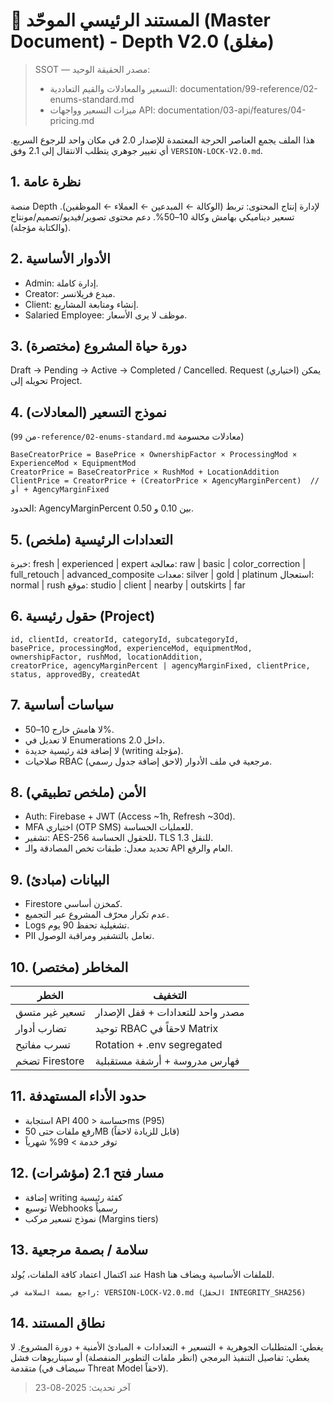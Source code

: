 # 📘 المستند الرئيسي الموحّد (Master Document) - Depth V2.0 (مغلق)

> SSOT — مصدر الحقيقة الوحيد:
> - التسعير والمعادلات والقيم التعاددية: documentation/99-reference/02-enums-standard.md
> - ميزات التسعير وواجهات API: documentation/03-api/features/04-pricing.md

هذا الملف يجمع العناصر الحرجة المعتمدة للإصدار 2.0 في مكان واحد للرجوع السريع. أي تغيير جوهري يتطلب الانتقال إلى 2.1 وفق `VERSION-LOCK-V2.0.md`.

## 1. نظرة عامة
منصة Depth لإدارة إنتاج المحتوى: تربط (الوكالة ← المبدعين ← العملاء ← الموظفين). تسعير ديناميكي بهامش وكالة 10–50%. دعم محتوى تصوير/فيديو/تصميم/مونتاج (والكتابة مؤجلة).

## 2. الأدوار الأساسية
- Admin: إدارة كاملة.
- Creator: مبدع فريلانسر.
- Client: إنشاء ومتابعة المشاريع.
- Salaried Employee: موظف لا يرى الأسعار.

## 3. دورة حياة المشروع (مختصرة)
Draft → Pending → Active → Completed / Cancelled.
Request (اختياري) يمكن تحويله إلى Project.

## 4. نموذج التسعير (المعادلات)
(من `99-reference/02-enums-standard.md` معادلات محسومة)
```
BaseCreatorPrice = BasePrice × OwnershipFactor × ProcessingMod × ExperienceMod × EquipmentMod
CreatorPrice = BaseCreatorPrice × RushMod + LocationAddition
ClientPrice = CreatorPrice + (CreatorPrice × AgencyMarginPercent)  // أو + AgencyMarginFixed
```
الحدود: AgencyMarginPercent بين 0.10 و 0.50.

## 5. التعدادات الرئيسية (ملخص)
خبرة: fresh | experienced | expert
معالجة: raw | basic | color_correction | full_retouch | advanced_composite
معدات: silver | gold | platinum
استعجال: normal | rush
موقع: studio | client | nearby | outskirts | far

## 6. حقول رئيسية (Project)
```
id, clientId, creatorId, categoryId, subcategoryId,
basePrice, processingMod, experienceMod, equipmentMod,
ownershipFactor, rushMod, locationAddition,
creatorPrice, agencyMarginPercent | agencyMarginFixed, clientPrice,
status, approvedBy, createdAt
```

## 7. سياسات أساسية
- لا هامش خارج 10–50%.
- لا تعديل في Enumerations داخل 2.0.
- لا إضافة فئة رئيسية جديدة (writing مؤجلة).
- صلاحيات RBAC مرجعية في ملف الأدوار (لاحق إضافة جدول رسمي).

## 8. الأمن (ملخص تطبيقي)
- Auth: Firebase + JWT (Access ~1h, Refresh ~30d).
- MFA اختياري (OTP SMS) للعمليات الحساسة.
- تشفير: AES-256 للحقول الحساسة، TLS 1.3 للنقل.
- تحديد معدل: طبقات تخص المصادقة والـ API العام والرفع.

## 9. البيانات (مبادئ)
- Firestore كمخزن أساسي.
- عدم تكرار محرّف المشروع عبر التجميع.
- Logs تشغيلية تحفظ 90 يوم.
- PII تعامل بالتشفير ومراقبة الوصول.

## 10. المخاطر (مختصر)
| الخطر | التخفيف |
|-------|---------|
| تسعير غير متسق | مصدر واحد للتعدادات + قفل الإصدار |
| تضارب أدوار | توحيد RBAC لاحقاً في Matrix |
| تسرب مفاتيح | Rotation + .env segregated |
| تضخم Firestore | فهارس مدروسة + أرشفة مستقبلية |

## 11. حدود الأداء المستهدفة
- استجابة API حساسة < 400ms (P95)
- رفع ملفات حتى 50MB (قابل للزيادة لاحقاً)
- توفر خدمة > 99% شهرياً

## 12. مسار فتح 2.1 (مؤشرات)
- إضافة writing كفئة رئيسية
- توسيع Webhooks رسمياً
- نموذج تسعير مركب (Margins tiers)

## 13. سلامة / بصمة مرجعية
عند اكتمال اعتماد كافة الملفات، يُولد Hash للملفات الأساسية ويضاف هنا.
```
راجع بصمة السلامة في: VERSION-LOCK-V2.0.md (الحقل INTEGRITY_SHA256)
```

## 14. نطاق المستند
يغطي: المتطلبات الجوهرية + التسعير + التعدادات + المبادئ الأمنية + دورة المشروع.
لا يغطي: تفاصيل التنفيذ البرمجي (انظر ملفات التطوير المنفصلة) أو سيناريوهات فشل متقدمة (سيضاف في Threat Model لاحقاً).

> آخر تحديث: 2025-08-23
